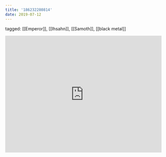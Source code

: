 ```yaml
---
title: '186232280814'
date: 2019-07-12
---
```

tagged: [[Emperor]], [[Ihsahn]], [[Samoth]], [[black metal]]
<iframe allow="accelerometer; autoplay; clipboard-write; encrypted-media; gyroscope; picture-in-picture" allowfullscreen="" frameborder="0" height="375" id="youtube_iframe" src="https://www.youtube.com/embed/6BI4_NMxPb8?feature=oembed&amp;enablejsapi=1&amp;origin=https://safe.txmblr.com&amp;wmode=opaque" width="500"></iframe>